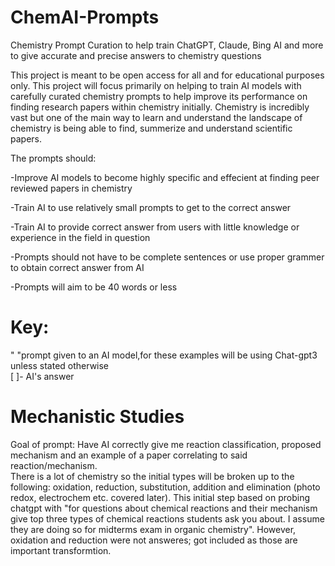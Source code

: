 # ChemAI-Prompts
Chemistry Prompt Curation to help train ChatGPT, Claude, Bing AI and more to give accurate and precise answers to chemistry questions


This project is meant to be open access for all and for educational purposes only. This project will focus primarily on helping to train AI models with carefully curated chemistry prompts to help improve its performance on finding research papers within chemistry initially. Chemistry is incredibly vast but one of the main way to learn and understand the landscape of chemistry is being able to find, summerize and understand scientific papers. 

The prompts should:<br>

-Improve AI models to become highly specific and effecient at finding peer reviewed papers in chemistry <br>

-Train AI to use relatively small prompts to get to the correct answer <br>

-Train AI to provide correct answer from users with little knowledge or experience in the field in question <br>

-Prompts should not have to be complete sentences or use proper grammer to obtain correct answer from AI <br>

-Prompts will aim to be 40 words or less <br>

# Key: <br>
"  "prompt given to an AI model,for these examples will be using Chat-gpt3 unless stated otherwise <br> [  ]- AI's answer<br>

# Mechanistic Studies <br>

Goal of prompt: Have AI correctly give me reaction classification, proposed mechanism and an example of a paper correlating to said reaction/mechanism. <br>
There is a lot of chemistry so the initial types will be broken up to the following: oxidation, reduction, substitution, addition and elimination (photo redox, electrochem etc. covered later). This initial step based on probing chatgpt with "for questions about chemical reactions and their mechanism give top three types of chemical reactions students ask you about. I assume they are doing so for midterms exam in organic chemistry". However, oxidation and reduction were not answeres; got included as those are important transformtion. 

